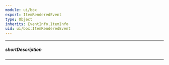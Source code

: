 ```yaml
---
module: ui/box
export: ItemRenderedEvent
type: Object
inherits: EventInfo,ItemInfo
uid: ui/box:ItemRenderedEvent
---
```

---
##### shortDescription
<!-- Description goes here -->

---
<!-- Description goes here -->